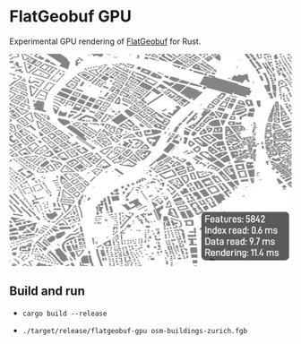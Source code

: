# FlatGeobuf GPU

Experimental GPU rendering of [FlatGeobuf](https://bjornharrtell.github.io/flatgeobuf/) for Rust.

![screenshot](flatgeobuf-gpu.jpg)

## Build and run

* `cargo build --release`

* `./target/release/flatgeobuf-gpu osm-buildings-zurich.fgb`
